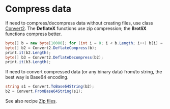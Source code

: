 # Compress data
If need to compress/decompress data without creating files, use class <a href='/api/Au.More.Convert2.html'>Convert2</a>. The <b>DeflateX</b> functions use zip compression; the <b>BrotliX</b> functions compress better.

```csharp
byte[] b = new byte[10000]; for (int i = 0; i < b.Length; i++) b[i] = (byte)i;
byte[] b2 = Convert2.DeflateCompress(b);
print.it(b2.Length);
byte[] b3 = Convert2.DeflateDecompress(b2);
print.it(b3.Length);
```

If need to convert compressed data (or any binary data) from/to string, the best way is Base64 encoding.

```csharp
string s1 = Convert.ToBase64String(b2);
b2 = Convert.FromBase64String(s1);
```

See also recipe <a href='Zip files (compress, extract).md'>Zip files</a>.
